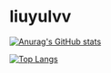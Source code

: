 # liuyulvv

[![Anurag's GitHub stats](https://github-readme-stats.vercel.app/api?username=liuyulvv&count_private=true&show_icons=true)](https://github.com/liuyulvv)

[![Top Langs](https://github-readme-stats.vercel.app/api/top-langs/?username=liuyulvv&layout=compact)](https://github.com/liuyulvv)